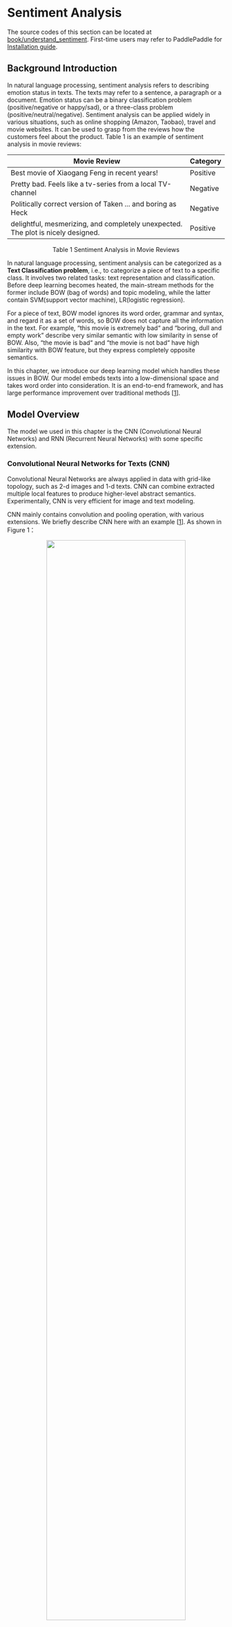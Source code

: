 # Sentiment Analysis

The source codes of this section can be located at [book/understand_sentiment](https://github.com/PaddlePaddle/book/tree/develop/understand_sentiment). First-time users may refer to PaddlePaddle for [Installation guide](http://www.paddlepaddle.org/doc_cn/build_and_install/index.html).

## Background Introduction
In natural language processing, sentiment analysis refers to describing emotion status in texts. The texts may refer to a sentence, a paragraph or a document. Emotion status can be a binary classification problem (positive/negative or happy/sad), or a three-class problem (positive/neutral/negative). Sentiment analysis can be applied widely in various situations, such as online shopping (Amazon, Taobao), travel and movie websites. It can be used to grasp from the reviews how the customers feel about the product. Table 1 is an example of sentiment analysis in movie reviews:

| Movie Review       | Category  |
| --------     | -----  |
| Best movie of Xiaogang Feng in recent years!| Positive |
| Pretty bad. Feels like a tv-series from a local TV-channel     | Negative |
| Politically correct version of Taken ... and boring as Heck| Negative|
|delightful, mesmerizing, and completely unexpected. The plot is nicely designed.|Positive|

<p align="center">Table 1 Sentiment Analysis in Movie Reviews</p>

In natural language processing, sentiment analysis can be categorized as a **Text Classification problem**, i.e., to categorize a piece of text to a specific class. It involves two related tasks: text representation and classification. Before deep learning becomes heated, the main-stream methods for the former include BOW (bag of words) and topic modeling, while the latter contain SVM(support vector machine), LR(logistic regression).

For a piece of text, BOW model ignores its word order, grammar and syntax, and regard it as a set of words, so BOW does not capture all the information in the text. For example, “this movie is extremely bad“ and “boring, dull and empty work” describe very similar semantic with low similarity in sense of BOW. Also, “the movie is bad“ and “the movie is not bad“ have high similarity with BOW feature, but they express completely opposite semantics.


In this chapter, we introduce our deep learning model which handles these issues in BOW. Our model embeds texts into a low-dimensional space and takes word order into consideration. It is an end-to-end framework, and has large performance improvement over traditional methods \[[1](#Reference)\].

## Model Overview
The model we used in this chapter is the CNN (Convolutional Neural Networks) and RNN (Recurrent Neural Networks) with some specific extension. 


### Convolutional Neural Networks for Texts (CNN)
Convolutional Neural Networks are always applied in data with grid-like topology, such as 2-d images and 1-d texts. CNN can combine extracted multiple local features to produce higher-level abstract semantics. Experimentally, CNN is very efficient for image and text modeling.

CNN mainly contains convolution and pooling operation, with various extensions. We briefly describe CNN here with an example \[[1](#Refernce)\]. As shown in Figure 1：


<p align="center">
<img src="image/text_cnn_en.png" width = "80%" align="center"/><br/>
Figure 1. CNN for text modeling. 
</p>

Assuming the length of the sentence is $n$, where the $i$-th word has embedding as $x_i\in\mathbb{R}^k$，where $k$ is the embedding dimensionality. 

First, we concatenate the words together: we piece every $h$ words as a window of length $h$: $x_{i:i+h-1}$. It refers to $x_{i},x_{i+1},\ldots,x_{i+h-1}$, where $i$ is the first word in the window, ranging from $1$ to $n-h+1$: $x_{i:i+h-1}\in\mathbb{R}^{hk}$.

Next, we apply the convolution operation: we apply the kernel $w\in\mathbb{R}^{hk}$ in each window, extracting features $c_i=f(w\cdot x_{i:i+h-1}+b)$，
where $b\in\mathbb{R}$ is the bias and $f$ is a non-linear activation function such as $sigmoid$. Applying CNN on every window ${x_{1:h},x_{2:h+1},\ldots,x_{n-h+1:n}}$ produces a feature map as:

$$c=[c_1,c_2,\ldots,c_{n-h+1}], c \in \mathbb{R}^{n-h+1}$$

Next, we apply max pooling over time to represent the whole sentence $\hat c$, which is the maximum element across the feature map:

$$\hat c=max(c)$$

In real applications, we will apply multiple CNN kernels on the sentences. It can be implemented efficiently by concatenating the kernels together as a matrix. Also, we can use CNN kernels with different kernel size (as shown in Figure 1 in different colors).

Finally, the CNN features are concatenated together to produce a fixed-length representation, which can be combined with a softmax for sentiment analysis problem.

For short texts, above CNN model can achieve high accuracy \[[1](#Reference)\]. If we want to extract more abstract representation, we may apply a deeper CNN model \[[2](#Reference),[3](#Reference)\].

### Recurrent Neural Network（RNN）
RNN is an effective model for sequential data. Theoretical, the  computational ability of RNN is Turing-complete \[[4](#Reference)\]. NLP is a classical sequential data, and RNN (especially its variant LSTM\[[5](#Reference)\]) achieves State-of-the-Art performance on various tasks in NLP, such as language modeling, syntax parsing, POS-tagging, image captioning, dialog, machine translation and so forth.

<p align="center">
<img src="image/rnn.png" width = "60%" align="center"/><br/>
Figure 2. An illustration of an unrolled RNN across “time”. 
</p>
As shown in Figure 2, we unroll an RNN: at $t$-th time step, the network takes the $t$-th input vector and the latent state from last time-step $h_{t-1}$ as inputs and compute the latent state of current step. The whole process is repeated until all inputs are consumed. If we regard the RNN as a function $f$, it can be formulated as:

$$h_t=f(x_t,h_{t-1})=\sigma(W_{xh}x_t+W_{hh}h_{h-1}+b_h)$$

where $W_{xh}$ is the weight matrix from input to latent; $W_{hh}$ is the latent-to-latent matrix; $b_h$ is the latent bias and $\sigma$ refers to the $sigmoid$function.

In NLP, words are first represented as a one-hot vector and then mapped to an embedding. The embedded feature goes through an RNN as input $x_t$ at every time step. Moreover, we can add other layers on top of RNN. e.g., a deep or stacked RNN. Also, the last latent state can be used as a feature for sentence classification.

### Long-Short Term Memory
For data of long sequence, training RNN sometimes has gradient vanishing and explosion problem \[[6](#)\]. To solve this problem Hochreiter S, Schmidhuber J. (1997) proposed the LSTM(long short term memory\[[5](#Refernce)\]).  

Compared with simple RNN, the structrue of LSTM has included memory cell $c$, input gate $i$, forget gate $f$ and output gate $o$. These gates and memory cells largely improves the ability of handling long sequences. We can formulate LSTM-RNN as a function $F$ as：

$$ h_t=F(x_t,h_{t-1})$$

$F$ contains following formulations\[[7](#Reference)\]：
\begin{align}
i_t & = \sigma(W_{xi}x_t+W_{hi}h_{h-1}+W_{ci}c_{t-1}+b_i)\\\\
f_t & = \sigma(W_{xf}x_t+W_{hf}h_{h-1}+W_{cf}c_{t-1}+b_f)\\\\
c_t & = f_t\odot c_{t-1}+i_t\odot tanh(W_{xc}x_t+W_{hc}h_{h-1}+b_c)\\\\
o_t & = \sigma(W_{xo}x_t+W_{ho}h_{h-1}+W_{co}c_{t}+b_o)\\\\
h_t & = o_t\odot tanh(c_t)\\\\
\end{align}

In the equation，$i_t, f_t, c_t, o_t$ stand for input gate, forget gate, memory cell and output gate separately; $W$ and $b$ are model parameters. The $tanh$ is a hyperbolic tangent， and $\odot$ denotes an element-wise product operation. Input gate controls the magnitude of new input into the memory cell $c$; forget gate controls memory propagated from the last time step; output gate controls output magnitude. The three gates are computed similarly with different parameters, and they influence memory cell $c$ separately, as shown in Figure 3:

<p align="center">
<img src="image/lstm_en.png" width = "65%" align="center"/><br/>
Figure 3. LSTM at time step $t$ [7].
</p>

LSTM enhances the ability of considering long-term reliance, with the help of memory cell and gate. Similar structures are also proposed in Gated Recurrent Unit (GRU)\[[8](Reference)\] with simpler design. **The structures are still similar to RNN, though with some modifications (As shown in Figure 2), i.e., latent status depends on input as well as the latent status of last time-step, and the process goes on recurrently until all input are consumed:**

$$ h_t=Recrurent(x_t,h_{t-1})$$
where $Recrurent$ is a simple RNN, GRU or LSTM.

### Stacked Bidirectional LSTM
For vanilla LSTM, $h_t$ contains input information from previous time-step $1..t-1$ context. We can also apply an RNN with reverse-direction to take successive context $t+1…n$ into consideration. Combining constructing deep RNN (deeper RNN can contain more abstract and higher level semantic), we can design structures with deep stacked bidirectional LSTM to model sequential data\[[9](#Reference)\].

As shown in Figure 4 (3-layer RNN), odd/even layers are forward/reverse LSTM. Higher layers of LSTM take lower-layers LSTM as input, and the top-layer LSTM produces a fixed length vector by max-pooling (this representation considers contexts from previous and successive words for higher-level abstractions). Finally, we concatenate the output to a softmax layer for classification.

<p align="center">
<img src="image/stacked_lstm_en.png" width=450><br/>
Figure 4. Stacked Bidirectional LSTM for NLP modeling.
</p>

## Data Preparation
### Data introduction and Download
We taks the [IMDB sentiment analysis dataset](http://ai.stanford.edu/%7Eamaas/data/sentiment/) as an example. IMDB dataset contains training and testing set, with 25000 movie reviews. With a 1-10 score, negative reviews are those with score<=4, while positives are those with score>=7. You may use following scripts to download the IMDB dataset and [Moses](http://www.statmt.org/moses/) toolbox:


```bash
./data/get_imdb.sh
```
If successful, you should see the directory ```data``` with following files:

```
aclImdb  get_imdb.sh  imdb  mosesdecoder-master
```

* aclImdb: original data downloaded from the website;
* imdb: containing only training and testing data
* mosesdecoder-master: Moses tool

### Data Preprocessing
We use the script `preprocess.py` to preprocess the data. It will call `tokenizer.perl` in the Moses toolbox to split words and punctuations, randomly shuffle training set and construct the dictionary. Notice: we only use labeled training and testing set. Executing following commands will preprocess the data:

```
data_dir="./data/imdb"
python preprocess.py -i $data_dir
```

If it runs successfully, `./data/pre-imdb` will contain:

```
dict.txt  labels.list  test.list  test_part_000  train.list  train_part_000
```

* test\_part\_000 和 train\_part\_000: all labeled training and testing set, and the training set is shuffled. 
* train.list and test.list: training and testing file-list (containing list of file names).
* dict.txt: dictionary generated from training set.
* labels.list: class label, 0 stands for negative while 1 for positive.

### Data Provider for PaddlePaddle
PaddlePaddle can read Python-style script for configuration. The following `dataprovider.py` provides a detailed example, consisting of two parts:

* hook: define text information and class Id. Texts are defined as `integer_value_sequence` while class Ids are defined as `integer_value`.
* process: read line by line for ID and text information split by `’\t\t’`, and yield the data as a generator.

```python
from paddle.trainer.PyDataProvider2 import *

def hook(settings, dictionary, **kwargs):
settings.word_dict = dictionary
settings.input_types = {
'word':  integer_value_sequence(len(settings.word_dict)),
'label': integer_value(2)
}
settings.logger.info('dict len : %d' % (len(settings.word_dict)))

@provider(init_hook=hook)
def process(settings, file_name):
with open(file_name, 'r') as fdata:
for line_count, line in enumerate(fdata):
label, comment = line.strip().split('\t\t')
label = int(label)
words = comment.split()
word_slot = [
settings.word_dict[w] for w in words if w in settings.word_dict
]
yield {
'word': word_slot,
'label': label
}
```

## Model Setup
`trainer_config.py` is an example of a setup file.
### Data Definition
```python
from os.path import join as join_path
from paddle.trainer_config_helpers import *
# if it is “test” mode
is_test = get_config_arg('is_test', bool, False)
# if it is “predict” mode
is_predict = get_config_arg('is_predict', bool, False)

# Data path
data_dir = "./data/pre-imdb"
# File names
train_list = "train.list"
test_list = "test.list"
dict_file = "dict.txt"

# Dictionary size
dict_dim = len(open(join_path(data_dir, "dict.txt")).readlines())
# class number
class_dim = len(open(join_path(data_dir, 'labels.list')).readlines())

if not is_predict:
train_list = join_path(data_dir, train_list)
test_list = join_path(data_dir, test_list)
dict_file = join_path(data_dir, dict_file)
train_list = train_list if not is_test else None
# construct the dictionary
word_dict = dict()
with open(dict_file, 'r') as f:
for i, line in enumerate(open(dict_file, 'r')):
word_dict[line.split('\t')[0]] = i
# Call the function “define_py_data_sources2” in the file dataprovider.py to extract features
define_py_data_sources2(
train_list,
test_list,
module="dataprovider",
obj="process",  # function to generate data
args={'dictionary': word_dict}) # extra parameters, here refers to dictionary
```

### Algorithm Setup

```python
settings(
batch_size=128,
learning_rate=2e-3,
learning_method=AdamOptimizer(),
regularization=L2Regularization(8e-4),
gradient_clipping_threshold=25)
```

* Batch size set as 128;
* Set global learning rate;
* Apply ADAM algorithm for optimization;
* Set up L2 regularization;
* Set up gradient clipping threshold;

### Model Structure
We use PaddlePaddle to implement two classification algorithms, based on above mentioned model [Text-CNN](#Text-CNN（CNN）)和[Stacked-bidirectional LSTM](#Stacked-bidirectional LSTM（Stacked Bidirectional LSTM）)。
#### Implementation of Text CNN 
```python
def convolution_net(input_dim,
class_dim=2,
emb_dim=128,
hid_dim=128,
is_predict=False):
# network input: id denotes word order, dictionary size as input_dim
data = data_layer("word", input_dim)
# Embed one-hot id to embedding subspace
emb = embedding_layer(input=data, size=emb_dim)
# Convolution and max-pooling operation, convolution kernel size set as 3
conv_3 = sequence_conv_pool(input=emb, context_len=3, hidden_size=hid_dim)
# Convolution and max-pooling, convolution kernel size set as 4
conv_4 = sequence_conv_pool(input=emb, context_len=4, hidden_size=hid_dim)
# Concatenate conv_3 and conv_4 as input for softmax classification, class number as class_dim
output = fc_layer(
input=[conv_3, conv_4], size=class_dim, act=SoftmaxActivation())

if not is_predict:
lbl = data_layer("label", 1)    #network input: class label
outputs(classification_cost(input=output, label=lbl))
else:
outputs(output)
```

In our implementation, we can use just a single layer [`sequence_conv_pool`](https://github.com/PaddlePaddle/Paddle/blob/develop/python/paddle/trainer_config_helpers/networks.py) to do convolution and pooling operation, convolution kernel size set as hidden_size parameters.

#### Implementation of Stacked bidirectional LSTM

```python
def stacked_lstm_net(input_dim,
class_dim=2,
emb_dim=128,
hid_dim=512,
stacked_num=3,
is_predict=False):

# layer number of LSTM “stacked_num” is an odd number to confirm the top-layer LSTM is forward
assert stacked_num % 2 == 1
# network attributes setup
layer_attr = ExtraLayerAttribute(drop_rate=0.5)
# parameter attributes setup
fc_para_attr = ParameterAttribute(learning_rate=1e-3)
lstm_para_attr = ParameterAttribute(initial_std=0., learning_rate=1.)
para_attr = [fc_para_attr, lstm_para_attr]
bias_attr = ParameterAttribute(initial_std=0., l2_rate=0.)
# Activation functions
relu = ReluActivation()
linear = LinearActivation()


# Network input: id as word order, dictionary size is set as input_dim
data = data_layer("word", input_dim)
# Mapping id from word to the embedding subspace
emb = embedding_layer(input=data, size=emb_dim)

fc1 = fc_layer(input=emb, size=hid_dim, act=linear, bias_attr=bias_attr)
# LSTM-based RNN
lstm1 = lstmemory(
input=fc1, act=relu, bias_attr=bias_attr, layer_attr=layer_attr)

# Construct stacked bidirectional LSTM with fc_layer and lstmemory with layer depth as stacked_num:
inputs = [fc1, lstm1]
for i in range(2, stacked_num + 1):
fc = fc_layer(
input=inputs,
size=hid_dim,
act=linear,
param_attr=para_attr,
bias_attr=bias_attr)
lstm = lstmemory(
input=fc,
# Odd number-th layer: forward, Even number-th reverse.
reverse=(i % 2) == 0,
act=relu,
bias_attr=bias_attr,
layer_attr=layer_attr)
inputs = [fc, lstm]

# Apply max-pooling along the temporal dimension on the last fc_layer to produce a fixed length vector
fc_last = pooling_layer(input=inputs[0], pooling_type=MaxPooling())
# Apply max-pooling along tempoeral dim of lstmemory to obtain fixed length feature vector
lstm_last = pooling_layer(input=inputs[1], pooling_type=MaxPooling())
# concatenate fc_last and lstm_last as input for a softmax classification layer, with class number equals class_dim
output = fc_layer(
input=[fc_last, lstm_last],
size=class_dim,
act=SoftmaxActivation(),
bias_attr=bias_attr,
param_attr=para_attr)

if is_predict:
outputs(output)
else:
outputs(classification_cost(input=output, label=data_layer('label', 1)))
```

Our model defined in `trainer_config.py` uses the `stacked_lstm_net` structure as default. If you want to use `convolution_net`, you can comment related lines.

```python
stacked_lstm_net(
dict_dim, class_dim=class_dim, stacked_num=3, is_predict=is_predict)
# convolution_net(dict_dim, class_dim=class_dim, is_predict=is_predict)
```

## Model Training
Use `train.sh` script to run local training:

```
./train.sh
```

train.sh is as following:

```bash
paddle train --config=trainer_config.py \
--save_dir=./model_output \
--job=train \
--use_gpu=false \
--trainer_count=4 \
--num_passes=10 \
--log_period=20 \
--dot_period=20 \
--show_parameter_stats_period=100 \
--test_all_data_in_one_period=1 \
2>&1 | tee 'train.log'
```

* \--config=trainer_config.py: set up model configuration.
* \--save\_dir=./model_output: set up output folder to save model parameters.
* \--job=train: set job mode as training.
* \--use\_gpu=false: Use CPU for training. If you have installed GPU-version PaddlePaddle and want to try GPU training, you may set this term as true.
* \--trainer\_count=4: setup thread number (or GPU numer）.
* \--num\_passes=15: Setup pass. In PaddlePaddle, a pass means a training epoch over all samples.
* \--log\_period=20: print log every 20 batches.
* \--show\_parameter\_stats\_period=100: Print statistics to screen every 100 batch.
* \--test\_all_data\_in\_one\_period=1: Predict all testing data every time.

If it is running sussefully, the output log will be saved at `train.log`, model parameters will be saved at the directory `model_output/`. Output log will be as following:

```
Batch=20 samples=2560 AvgCost=0.681644 CurrentCost=0.681644 Eval: classification_error_evaluator=0.36875  CurrentEval: classification_error_evaluator=0.36875
...
Pass=0 Batch=196 samples=25000 AvgCost=0.418964 Eval: classification_error_evaluator=0.1922
Test samples=24999 cost=0.39297 Eval: classification_error_evaluator=0.149406
```

* Batch=xx: Already |xx| Batch trained.
* samples=xx: xx samples have been processed during training.
* AvgCost=xx: Average loss from 0-th batch to the current batch.
* CurrentCost=xx: loss of the latest |log_period|-th batch;
* Eval: classification\_error\_evaluator=xx: Average accuracy from 0-th batch to current batch;
* CurrentEval: classification\_error\_evaluator: latest |log_period| batches of classification error;
* Pass=0: Running over all data in the training set is called as a Pass. Pass “0” denotes the first round.


## Application models
### Testing

Testing refers to use trained model to evaluate labeled dataset.

```
./test.sh
```

Scripts for testing `test.sh` is as following, where the function `get_best_pass` ranks classification accuracy to obtain the best model:

```bash
function get_best_pass() {
cat $1  | grep -Pzo 'Test .*\n.*pass-.*' | \
sed  -r 'N;s/Test.* error=([0-9]+\.[0-9]+).*\n.*pass-([0-9]+)/\1 \2/g' | \
sort | head -n 1
}

log=train.log
LOG=`get_best_pass $log`
LOG=(${LOG})
evaluate_pass="model_output/pass-${LOG[1]}"

echo 'evaluating from pass '$evaluate_pass

model_list=./model.list
touch $model_list | echo $evaluate_pass > $model_list
net_conf=trainer_config.py
paddle train --config=$net_conf \
--model_list=$model_list \
--job=test \
--use_gpu=false \
--trainer_count=4 \
--config_args=is_test=1 \
2>&1 | tee 'test.log'
```

Different from training, testing requires denoting `--job = test` and model path `--model_list = $model_list`. If successful, log will be saved at `test.log`. In our test, the best model is `model_output/pass-00002`, with classification error rate as 0.115645：

```
Pass=0 samples=24999 AvgCost=0.280471 Eval: classification_error_evaluator=0.115645
```

### Prediction
`predict.py` script provides an API. Predicting IMDB data without labels as following:

```
./predict.sh
```
predict.sh is as following（default model path `model_output/pass-00002` may exist or modified to others）:

```bash
model=model_output/pass-00002/
config=trainer_config.py
label=data/pre-imdb/labels.list
cat ./data/aclImdb/test/pos/10007_10.txt | python predict.py \
--tconf=$config \
--model=$model \
--label=$label \
--dict=./data/pre-imdb/dict.txt \
--batch_size=1
```

* `cat ./data/aclImdb/test/pos/10007_10.txt` : Input prediction samples.
* `predict.py` : Prediction script.
* `--tconf=$config` : Network set up.
* `--model=$model` : Model path set up.
* `--label=$label` : set up the label dictionary, mapping integer IDs to string labels.
* `--dict=data/pre-imdb/dict.txt` : set up the dictionary file.
* `--batch_size=1` : batch size during prediction.


Prediction result of our example:

```
Loading parameters from model_output/pass-00002/
predicting label is pos
```

`10007_10.txt` in folder`./data/aclImdb/test/pos`, the predicted label is also pos，so the prediction is correct.
## Summary
In this chapter, we use sentiment analysis as an example to introduce applying deep learning models on end-to-end short text classification, as well as how to use PaddlePaddle to implement the model. Meanwhile, we briefly introduce two models for text processing: CNN and RNN. In following chapters we will see how these models can be applied in other tasks. 
## Reference
1. Kim Y. [Convolutional neural networks for sentence classification](http://arxiv.org/pdf/1408.5882)[J]. arXiv preprint arXiv:1408.5882, 2014.
2. Kalchbrenner N, Grefenstette E, Blunsom P. [A convolutional neural network for modelling sentences](http://arxiv.org/pdf/1404.2188.pdf?utm_medium=App.net&utm_source=PourOver)[J]. arXiv preprint arXiv:1404.2188, 2014.
3. Yann N. Dauphin, et al. [Language Modeling with Gated Convolutional Networks](https://arxiv.org/pdf/1612.08083v1.pdf)[J] arXiv preprint arXiv:1612.08083, 2016.
4. Siegelmann H T, Sontag E D. [On the computational power of neural nets](http://research.cs.queensu.ca/home/akl/cisc879/papers/SELECTED_PAPERS_FROM_VARIOUS_SOURCES/05070215382317071.pdf)[C]//Proceedings of the fifth annual workshop on Computational learning theory. ACM, 1992: 440-449.
5. Hochreiter S, Schmidhuber J. [Long short-term memory](http://web.eecs.utk.edu/~itamar/courses/ECE-692/Bobby_paper1.pdf)[J]. Neural computation, 1997, 9(8): 1735-1780.
6. Bengio Y, Simard P, Frasconi P. [Learning long-term dependencies with gradient descent is difficult](http://www-dsi.ing.unifi.it/~paolo/ps/tnn-94-gradient.pdf)[J]. IEEE transactions on neural networks, 1994, 5(2): 157-166.
7. Graves A. [Generating sequences with recurrent neural networks](http://arxiv.org/pdf/1308.0850)[J]. arXiv preprint arXiv:1308.0850, 2013.
8. Cho K, Van Merriënboer B, Gulcehre C, et al. [Learning phrase representations using RNN encoder-decoder for statistical machine translation](http://arxiv.org/pdf/1406.1078)[J]. arXiv preprint arXiv:1406.1078, 2014.
9. Zhou J, Xu W. [End-to-end learning of semantic role labeling using recurrent neural networks](http://www.aclweb.org/anthology/P/P15/P15-1109.pdf)[C]//Proceedings of the Annual Meeting of the Association for Computational Linguistics. 2015.

<br/>
<a rel="license" href="http://creativecommons.org/licenses/by-nc-sa/4.0/"><img alt="知识共享许可协议" style="border-width:0" src="https://i.creativecommons.org/l/by-nc-sa/4.0/88x31.png" /></a><br /><span xmlns:dct="http://purl.org/dc/terms/" href="http://purl.org/dc/dcmitype/Text" property="dct:title" rel="dct:type">本教程</span> 由 <a xmlns:cc="http://creativecommons.org/ns#" href="http://book.paddlepaddle.org" property="cc:attributionName" rel="cc:attributionURL">PaddlePaddle</a> 创作，采用 <a rel="license" href="http://creativecommons.org/licenses/by-nc-sa/4.0/">知识共享 署名-非商业性使用-相同方式共享 4.0 国际 许可协议</a>进行许可。
